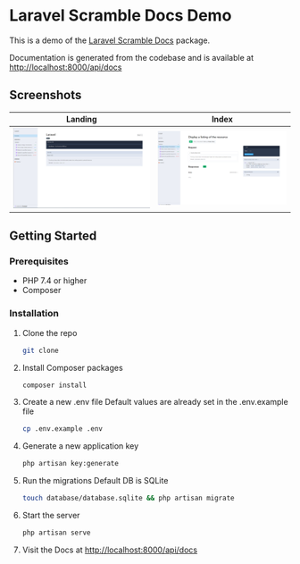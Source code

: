 # Laravel Scramble Docs Demo

This is a demo of the [Laravel Scramble Docs](https://scramble.dedoc.co/) package.

Documentation is generated from the codebase and is available at [http://localhost:8000/api/docs](http://localhost:8000/api/docs)

## Screenshots

| Landing  | Index |
| --- | --- |
| ![Docs Home](public/screeens/home.png) | ![Docs All](public/screeens/all.png) |



## Getting Started

### Prerequisites

- PHP 7.4 or higher
- Composer


### Installation

1. Clone the repo
   ```sh
   git clone
    ```
2. Install Composer packages
    ```sh
    composer install
    ```
3. Create a new .env file
    Default values are already set in the .env.example file
    ```sh
    cp .env.example .env
    ```

4. Generate a new application key
    ```sh
    php artisan key:generate
    ```


5. Run the migrations
    Default DB is SQLite
    ```sh
    touch database/database.sqlite && php artisan migrate
    ```

6. Start the server    
    ```sh
    php artisan serve
    ```

7. Visit the Docs at [http://localhost:8000/api/docs](http://localhost:8000/api/docs)

